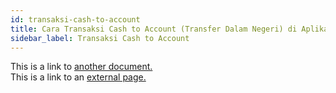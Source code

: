 ```yaml
---
id: transaksi-cash-to-account
title: Cara Transaksi Cash to Account (Transfer Dalam Negeri) di Aplikasi IKI Mitra
sidebar_label: Transaksi Cash to Account
---
```


This is a link to [another document.](doc3.md)  
This is a link to an [external page.](http://www.example.com)

<script>
    setTimeout(()=>{
        let list = ['fixedHeaderContainer'];
        for (var itemClassName of list) {
            var item = document.getElementsByClassName(itemClassName)[0]
            item.parentNode.removeChild(item)
        }
        document.getElementsByClassName('navPusher')[0].style.paddingTop = 0;
        document.getElementsByClassName('mainContainer')[0].style.paddingTop = 0;
    }, 0)
</script>